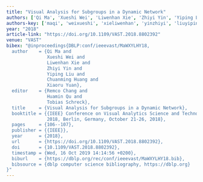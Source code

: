 ```yaml
---
title: "Visual Analysis for Subgroups in a Dynamic Network"
authors: ['Qi Ma', 'Xueshi Wei', 'Liwenhan Xie', 'Zhiyi Yin', 'Yiping Liu', 'Chuanming Huang', 'Xiaoru Yuan']
authors-key: ['maqi', 'weixueshi', 'xieliwenhan', 'yinzhiyi', 'liuyiping', 'huangchuanming', 'yuanxiaoru']
year: "2018"
article-link: "https://doi.org/10.1109/VAST.2018.8802392"
venue: "VAST"
bibex: "@inproceedings{DBLP:conf/ieeevast/MaWXYLHY18,
  author    = {Qi Ma and
               Xueshi Wei and
               Liwenhan Xie and
               Zhiyi Yin and
               Yiping Liu and
               Chuanming Huang and
               Xiaoru Yuan},
  editor    = {Remco Chang and
               Huamin Qu and
               Tobias Schreck},
  title     = {Visual Analysis for Subgroups in a Dynamic Network},
  booktitle = {{IEEE} Conference on Visual Analytics Science and Technology, {VAST}
               2018, Berlin, Germany, October 21-26, 2018},
  pages     = {106--107},
  publisher = {{IEEE}},
  year      = {2018},
  url       = {https://doi.org/10.1109/VAST.2018.8802392},
  doi       = {10.1109/VAST.2018.8802392},
  timestamp = {Wed, 16 Oct 2019 14:14:56 +0200},
  biburl    = {https://dblp.org/rec/conf/ieeevast/MaWXYLHY18.bib},
  bibsource = {dblp computer science bibliography, https://dblp.org}
}"
---
```

